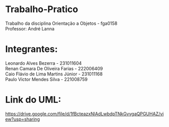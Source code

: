 # Trabalho-Pratico
Trabalho da disciplina Orientação a Objetos - fga0158<br />
Professor: André Lanna

# Integrantes:
Leonardo Alves Bezerra - 231011604<br />
Renan Camara De Oliveira Farias - 222006409<br />
Caio Flávio de Lima Martins Júnior - 231011168<br />
Paulo Victor Mendes Silva - 221008759<br />

# Link do UML:
https://drive.google.com/file/d/1fBcteazxNlAdLwbdpTNkGvvgaQPGUHAZ/view?usp=sharing<br />
